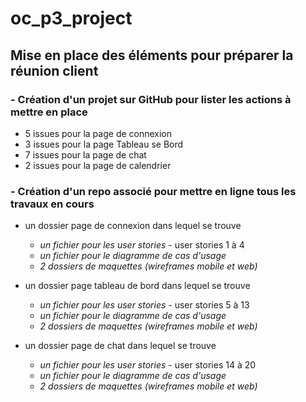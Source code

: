 # oc_p3_project
## Mise en place des éléments pour préparer la réunion client

### - Création d'un projet sur GitHub pour lister les actions à mettre en place 

* 5 issues pour la page de connexion
* 3 issues pour la page Tableau se Bord
* 7 issues pour la page de chat
* 2 issues pour la page de calendrier


### - Création d'un repo associé pour mettre en ligne tous les travaux en cours

* un dossier page de connexion dans lequel se trouve 
  * _un fichier pour les user stories_ - user stories 1 à 4
  * _un fichier pour le diagramme de cas d'usage_
  * _2 dossiers de maquettes (wireframes mobile et web)_

* un dossier page tableau de bord dans lequel se trouve 
  * _un fichier pour les user stories_ - user stories 5 à 13
  * _un fichier pour le diagramme de cas d'usage_
  * _2 dossiers de maquettes (wireframes mobile et web)_

* un dossier page de chat dans lequel se trouve 
  * _un fichier pour les user stories_ - user stories 14 à 20
  * _un fichier pour le diagramme de cas d'usage_
  * _2 dossiers de maquettes (wireframes mobile et web)_
